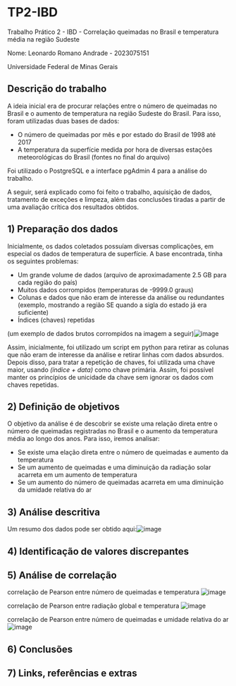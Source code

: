 # TP2-IBD
Trabalho Prático 2 - IBD - Correlação queimadas no Brasil e temperatura média na região Sudeste

Nome: Leonardo Romano Andrade - 2023075151

Universidade Federal de Minas Gerais

## Descrição do trabalho

A ideia inicial era de procurar relações entre o número de queimadas no Brasil e o aumento de temperatura na região Sudeste do Brasil.
Para isso, foram utilizadas duas bases de dados:
 - O número de queimadas por mês e por estado do Brasil de 1998 até 2017
 - A temperatura da superfície medida por hora de diversas estações meteorológicas do Brasil
   (fontes no final do arquivo)

Foi utilizado o PostgreSQL e a interface pgAdmin 4 para a análise do trabalho.

A seguir, será explicado como foi feito o trabalho, aquisição de dados, tratamento de exceções e limpeza, além das conclusões tiradas a partir de uma avaliação crítica dos resultados obtidos.

## 1) Preparação dos dados

Inicialmente, os dados coletados possuíam diversas complicações, em especial os dados de temperatura de superfície.
A base encontrada, tinha os seguintes problemas:
 - Um grande volume de dados (arquivo de aproximadamente 2.5 GB para cada região do país)
 - Muitos dados corrompidos (temperaturas de -9999.0 graus)
 - Colunas e dados que não eram de interesse da análise ou redundantes (exemplo, mostrando a região SE quando a sigla do estado já era suficiente)
 - Índices (chaves) repetidas
   
(um exemplo de dados brutos corrompidos na imagem a seguir)![image](https://github.com/LeoRoms/TP2-IBD/assets/145928486/d237d2e4-0302-4d56-ad61-4e25bc8a83fa)

Assim, inicialmente, foi utilizado um script em python para retirar as colunas que não eram de interesse da análise e retirar linhas com dados absurdos.
Depois disso, para tratar a repetição de chaves, foi utilizada uma chave maior, usando *(índice + data)* como chave primária. Assim, foi possível manter os
princípios de unicidade da chave sem ignorar os dados com chaves repetidas.

## 2) Definição de objetivos 

O objetivo da análise é de descobrir se existe uma relação direta entre o número de queimadas registradas no Brasil e o aumento da temperatura média ao longo dos anos.
Para isso, iremos analisar: 
 - Se existe uma elação direta entre o número de queimadas e aumento da temperatura
 - Se um aumento de queimadas e uma diminuição da radiação solar acarreta em um aumento de temperatura
 - Se um aumento do número de queimadas acarreta em uma diminuição da umidade relativa do ar


## 3) Análise descritiva

Um resumo dos dados pode ser obtido aqui:![image](https://github.com/LeoRoms/TP2-IBD/assets/145928486/f84b1f1f-fa44-43a7-a5fd-e0ec66f6820c)









## 4) Identificação de valores discrepantes

## 5) Análise de correlação

correlação de Pearson entre número de queimadas e temperatura
![image](https://github.com/LeoRoms/TP2-IBD/assets/145928486/eb0e8ce2-48a0-43a2-9779-d7fcfb07c020)

correlação de Pearson entre radiação global e temperatura
![image](https://github.com/LeoRoms/TP2-IBD/assets/145928486/7694570d-38e7-42d7-b27d-3f48ad542b8f)

correlação de Pearson entre número de queimadas e umidade relativa do ar
![image](https://github.com/LeoRoms/TP2-IBD/assets/145928486/9fbd35ca-7674-4de2-bb13-fef040b71e14)






## 6) Conclusões

## 7) Links, referências e extras











